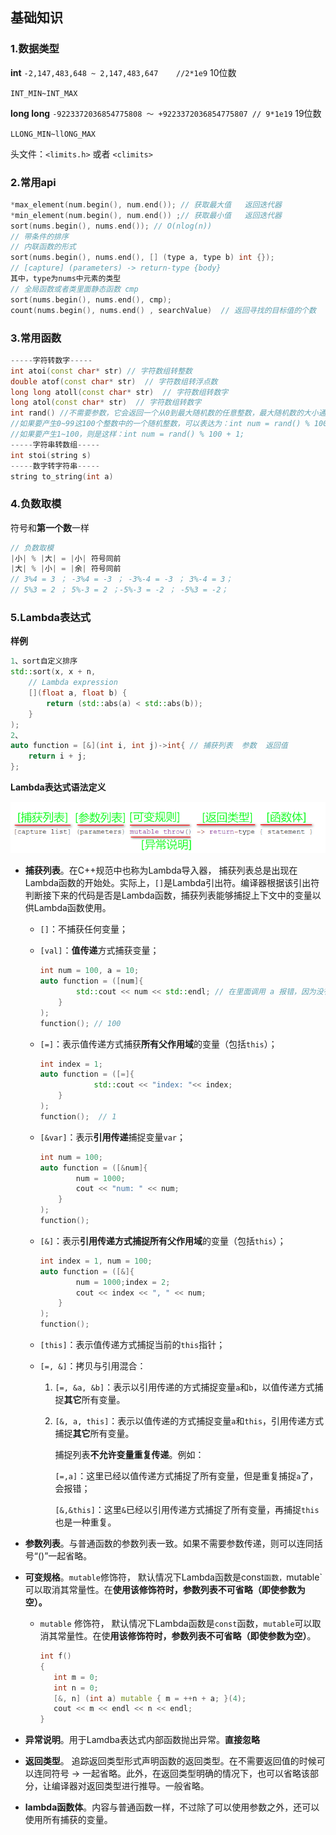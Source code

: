 ## 基础知识

### 1.数据类型

**int**					`-2,147,483,648 ~ 2,147,483,647    //2*1e9` 10位数

`INT_MIN~INT_MAX`

**long long**		`-9223372036854775808 ～ +9223372036854775807 // 9*1e19` 19位数

`LLONG_MIN~llONG_MAX`

头文件：`<limits.h>` 或者 `<climits>`

### 2.常用api

```c++
*max_element(num.begin(), num.end()); // 获取最大值   返回迭代器
*min_element(num.begin(), num.end()) ;// 获取最小值   返回迭代器
sort(nums.begin(), nums.end()); // O(nlog(n))
// 带条件的排序
// 内联函数的形式
sort(nums.begin(), nums.end(), [] (type a, type b) int {});
// [capture] (parameters) -> return-type {body}
其中，type为nums中元素的类型
// 全局函数或者类里面静态函数 cmp
sort(nums.begin(), nums.end(), cmp);
count(nums.begin(), nums.end() , searchValue)  // 返回寻找的目标值的个数
```

### 3.常用函数

```c++
-----字符转数字-----
int atoi(const char* str) // 字符数组转整数
double atof(const char* str)  // 字符数组转浮点数
long long atoll(const char* str)  // 字符数组转数字
long atol(const char* str)  // 字符数组转数字
int rand() //不需要参数，它会返回一个从0到最大随机数的任意整数，最大随机数的大小通常是固定的一个大整数。
//如果要产生0~99这100个整数中的一个随机整数，可以表达为：int num = rand() % 100;
//如果要产生1~100，则是这样：int num = rand() % 100 + 1;  
-----字符串转数组-----
int stoi(string s) 
-----数字转字符串-----
string to_string(int a)
```

### 4.负数取模

符号和**第一个数**一样

```c++
// 负数取模
|小| % |大| = |小| 符号同前
|大| % |小| = |余| 符号同前
// 3%4 = 3 ； -3%4 = -3 ； -3%-4 = -3 ； 3%-4 = 3；
// 5%3 = 2 ； 5%-3 = 2 ；-5%-3 = -2 ； -5%3 = -2；
```

### 5.Lambda表达式

**样例**

```c++
1、sort自定义排序
std::sort(x, x + n,
    // Lambda expression
    [](float a, float b) {            
        return (std::abs(a) < std::abs(b));
    }
);
2、
auto function = [&](int i, int j)->int{ // 捕获列表  参数  返回值
    return i + j;
};
```

**Lambda表达式语法定义**

![image-20230525150809334](typora文档图片/image-20230525150809334.png)

- **捕获列表**。在C++规范中也称为Lambda导入器， 捕获列表总是出现在Lambda函数的开始处。实际上，`[]`是Lambda引出符。编译器根据该引出符判断接下来的代码是否是Lambda函数，捕获列表能够捕捉上下文中的变量以供Lambda函数使用。

    - `[]`：不捕获任何变量；

    - `[val]`：**值传递**方式捕获变量；

        ```c++
        int num = 100, a = 10;
        auto function = ([num]{
                std::cout << num << std::endl; // 在里面调用 a 报错，因为没有传递值
            }
        );
        function(); // 100
        ```

    - `[=]`：表示值传递方式捕获**所有父作用域**的变量（包括`this`）；

        ```c++
        int index = 1;
        auto function = ([=]{
                    std::cout << "index: "<< index;
            }
        );
        function();  // 1
        ```

        

    - `[&var]`：表示**引用传递**捕捉变量`var`；

        ```c++
        int num = 100;
        auto function = ([&num]{
                num = 1000;
                cout << "num: " << num;
            }
        );
        function();
        ```

    - `[&]`：表示**引用传递方式捕捉所有父作用域**的变量（包括`this`）；

        ```c++
        int index = 1, num = 100;
        auto function = ([&]{
                num = 1000;index = 2;
                cout << index << ", " << num;
            }
        );
        function();
        ```

    - `[this]`：表示值传递方式捕捉当前的`this`指针；

    - `[=, &]`：拷贝与引用混合：

        1. `[=, &a, &b]`：表示以引用传递的方式捕捉变量`a`和`b`，以值传递方式捕捉**其它**所有变量。

        2. `[&, a, this]`：表示以值传递的方式捕捉变量`a`和`this`，引用传递方式捕捉**其它**所有变量。

            捕捉列表**不允许变量重复传递**。例如：

            `[=,a]`：这里已经以值传递方式捕捉了所有变量，但是重复捕捉`a`了，会报错；

            `[&,&this]`：这里`&`已经以引用传递方式捕捉了所有变量，再捕捉`this`也是一种重复。

            

- **参数列表**。与普通函数的参数列表一致。如果不需要参数传递，则可以连同括号“()”一起省略。

- **可变规格**。`mutable`修饰符， 默认情况下Lambda函数是const`函数，`mutable`可以取消其常量性。在**使用该修饰符时，参数列表不可省略（即使参数为空）。**

    - `mutable` 修饰符， 默认情况下Lambda函数是`const`函数，`mutable`可以取消其常量性。在使**用该修饰符时，参数列表不可省略（即使参数为空）**。

        ```c++
        int f()
        {
           int m = 0;
           int n = 0;
           [&, n] (int a) mutable { m = ++n + a; }(4);
           cout << m << endl << n << endl;
        }
        
        ```

        

- **异常说明**。用于Lamdba表达式内部函数抛出异常。**直接忽略**

- **返回类型**。 追踪返回类型形式声明函数的返回类型。在不需要返回值的时候可以连同符号 -> 一起省略。此外，在返回类型明确的情况下，也可以省略该部分，让编译器对返回类型进行推导。一般省略。

- **lambda函数体**。内容与普通函数一样，不过除了可以使用参数之外，还可以使用所有捕获的变量。

